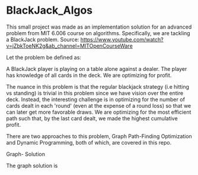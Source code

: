 # BlackJack_Algos


This small project was made as an implementation solution for an advanced problem from MIT 6.006 course on algorithms. Specifically, we are tackling a BlackJack problem.
Source: https://www.youtube.com/watch?v=jZbkToeNK2g&ab_channel=MITOpenCourseWare

Let the problem be defined as:

A BlackJack player is playing on a table alone against a dealer. The player has knowledge of all cards in the deck. We are optimizing for profit.

The nuance in this problem is that the regular blackjack strategy (i.e hitting vs standing) is trivial in this problem since we have vision over the entire deck.
Instead, the interesting challenge is in optimizing for the number of cards dealt in each 'round' (even at the expense of a round loss) so that we can later get more favorable draws. We are optimizing for the most efficient path such that, by the last card dealt, we made the highest cumulative profit.

There are two approaches to this problem, Graph Path-Finding Optimization and Dynamic Programming,  both of which, are covered in this repo.


Graph- Solution

The graph solution is
